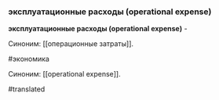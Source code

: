 ### эксплуатационные расходы (operational expense)

**эксплуатационные расходы (operational expense)** -

Синоним: [[операционные затраты]].

#экономика

Синоним: [[operational expense]].

#translated
